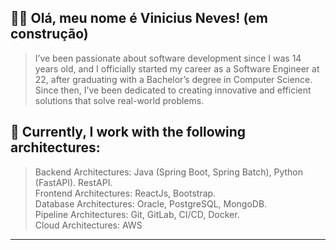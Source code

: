 ## :man_technologist: Olá, meu nome é <strong>Vinicius Neves! (em construção)</strong>

> I’ve been passionate about software development since I was 14 years old, and I officially started my career as a Software Engineer at 22,
> after graduating with a Bachelor’s degree in Computer Science.
> Since then, I’ve been dedicated to creating innovative and efficient solutions that solve real-world problems.

## 🚀 Currently, I work with the following architectures:

> Backend Architectures: Java (Spring Boot, Spring Batch), Python (FastAPI). RestAPI.  
> Frontend Architectures: ReactJs, Bootstrap.  
> Database Architectures: Oracle, PostgreSQL, MongoDB.  
> Pipeline Architectures: Git, GitLab, CI/CD, Docker.  
> Cloud Architectures: AWS  

----
